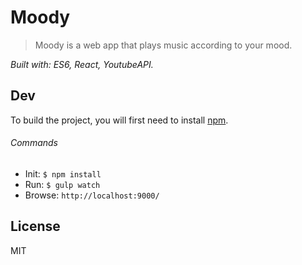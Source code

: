 # Moody

> Moody is a web app that plays music according to your mood.

*Built with: ES6, React, YoutubeAPI.*

## Dev

To build the project, you will first need to install [npm](http://npmjs.org).

###### Commands

- Init: `$ npm install`
- Run: `$ gulp watch`
- Browse: `http://localhost:9000/`

## License
MIT

